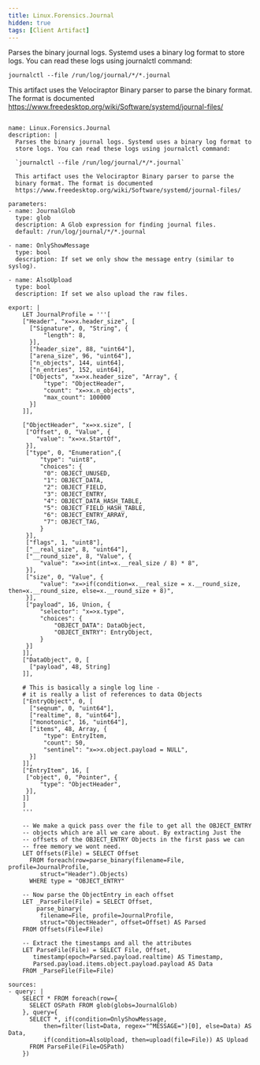 ```yaml
---
title: Linux.Forensics.Journal
hidden: true
tags: [Client Artifact]
---
```


Parses the binary journal logs. Systemd uses a binary log format to
store logs. You can read these logs using journalctl command:

`journalctl --file /run/log/journal/*/*.journal`

This artifact uses the Velociraptor Binary parser to parse the
binary format. The format is documented
https://www.freedesktop.org/wiki/Software/systemd/journal-files/


<pre><code class="language-yaml">
name: Linux.Forensics.Journal
description: |
  Parses the binary journal logs. Systemd uses a binary log format to
  store logs. You can read these logs using journalctl command:

  `journalctl --file /run/log/journal/*/*.journal`

  This artifact uses the Velociraptor Binary parser to parse the
  binary format. The format is documented
  https://www.freedesktop.org/wiki/Software/systemd/journal-files/

parameters:
- name: JournalGlob
  type: glob
  description: A Glob expression for finding journal files.
  default: /run/log/journal/*/*.journal

- name: OnlyShowMessage
  type: bool
  description: If set we only show the message entry (similar to syslog).

- name: AlsoUpload
  type: bool
  description: If set we also upload the raw files.

export: |
    LET JournalProfile = '''[
    ["Header", "x=>x.header_size", [
      ["Signature", 0, "String", {
          "length": 8,
      }],
      ["header_size", 88, "uint64"],
      ["arena_size", 96, "uint64"],
      ["n_objects", 144, uint64],
      ["n_entries", 152, uint64],
      ["Objects", "x=>x.header_size", "Array", {
          "type": "ObjectHeader",
          "count": "x=>x.n_objects",
          "max_count": 100000
      }]
    ]],

    ["ObjectHeader", "x=>x.size", [
     ["Offset", 0, "Value", {
        "value": "x=>x.StartOf",
     }],
     ["type", 0, "Enumeration",{
         "type": "uint8",
         "choices": {
          "0": OBJECT_UNUSED,
          "1": OBJECT_DATA,
          "2": OBJECT_FIELD,
          "3": OBJECT_ENTRY,
          "4": OBJECT_DATA_HASH_TABLE,
          "5": OBJECT_FIELD_HASH_TABLE,
          "6": OBJECT_ENTRY_ARRAY,
          "7": OBJECT_TAG,
         }
     }],
     ["flags", 1, "uint8"],
     ["__real_size", 8, "uint64"],
     ["__round_size", 8, "Value", {
         "value": "x=>int(int=x.__real_size / 8) * 8",
     }],
     ["size", 0, "Value", {
         "value": "x=>if(condition=x.__real_size = x.__round_size, then=x.__round_size, else=x.__round_size + 8)",
     }],
     ["payload", 16, Union, {
         "selector": "x=>x.type",
         "choices": {
             "OBJECT_DATA": DataObject,
             "OBJECT_ENTRY": EntryObject,
         }
     }]
    ]],
    ["DataObject", 0, [
      ["payload", 48, String]
    ]],

    # This is basically a single log line -
    # it is really a list of references to data Objects
    ["EntryObject", 0, [
      ["seqnum", 0, "uint64"],
      ["realtime", 8, "uint64"],
      ["monotonic", 16, "uint64"],
      ["items", 48, Array, {
          "type": EntryItem,
          "count": 50,
          "sentinel": "x=>x.object.payload = NULL",
      }]
    ]],
    ["EntryItem", 16, [
     ["object", 0, "Pointer", {
         "type": "ObjectHeader",
     }],
    ]]
    ]
    '''

    -- We make a quick pass over the file to get all the OBJECT_ENTRY
    -- objects which are all we care about. By extracting Just the
    -- offsets of the OBJECT_ENTRY Objects in the first pass we can
    -- free memory we wont need.
    LET Offsets(File) = SELECT Offset
      FROM foreach(row=parse_binary(filename=File, profile=JournalProfile,
         struct="Header").Objects)
      WHERE type = "OBJECT_ENTRY"

    -- Now parse the ObjectEntry in each offset
    LET _ParseFile(File) = SELECT Offset,
        parse_binary(
         filename=File, profile=JournalProfile,
         struct="ObjectHeader", offset=Offset) AS Parsed
    FROM Offsets(File=File)

    -- Extract the timestamps and all the attributes
    LET ParseFile(File) = SELECT File, Offset,
       timestamp(epoch=Parsed.payload.realtime) AS Timestamp,
       Parsed.payload.items.object.payload.payload AS Data
    FROM _ParseFile(File=File)

sources:
- query: |
    SELECT * FROM foreach(row={
      SELECT OSPath FROM glob(globs=JournalGlob)
    }, query={
      SELECT *, if(condition=OnlyShowMessage,
          then=filter(list=Data, regex="^MESSAGE=")[0], else=Data) AS Data,
          if(condition=AlsoUpload, then=upload(file=File)) AS Upload
      FROM ParseFile(File=OSPath)
    })

</code></pre>

